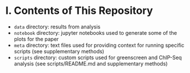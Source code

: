 # I. Contents of This Repository
* `data` directory: results from analysis
* `notebook` directory: jupyter notebooks used to generate some of the plots for the paper
* `meta` directory: text files used for providing context for running specific scripts 
(see supplementary methods)
* `scripts` directory: custom scripts used for greenscreen and ChIP-Seq analysis 
(see scripts/README.md and supplementary methods)
